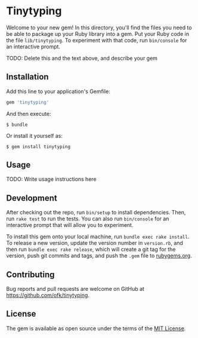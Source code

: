 # Tinytyping

Welcome to your new gem! In this directory, you'll find the files you need to be able to package up your Ruby library into a gem. Put your Ruby code in the file `lib/tinytyping`. To experiment with that code, run `bin/console` for an interactive prompt.

TODO: Delete this and the text above, and describe your gem

## Installation

Add this line to your application's Gemfile:

```ruby
gem 'tinytyping'
```

And then execute:

    $ bundle

Or install it yourself as:

    $ gem install tinytyping

## Usage

TODO: Write usage instructions here

## Development

After checking out the repo, run `bin/setup` to install dependencies. Then, run `rake test` to run the tests. You can also run `bin/console` for an interactive prompt that will allow you to experiment.

To install this gem onto your local machine, run `bundle exec rake install`. To release a new version, update the version number in `version.rb`, and then run `bundle exec rake release`, which will create a git tag for the version, push git commits and tags, and push the `.gem` file to [rubygems.org](https://rubygems.org).

## Contributing

Bug reports and pull requests are welcome on GitHub at https://github.com/ofk/tinytyping.


## License

The gem is available as open source under the terms of the [MIT License](http://opensource.org/licenses/MIT).

